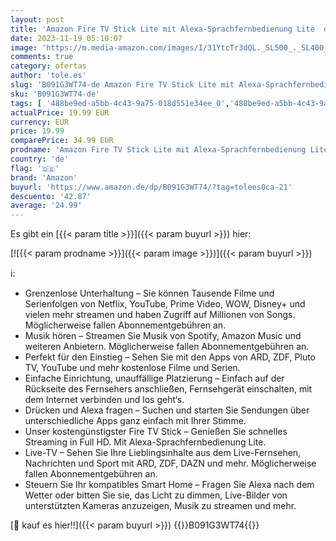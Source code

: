 ```yaml
---
layout: post
title: 'Amazon Fire TV Stick Lite mit Alexa-Sprachfernbedienung Lite  ohne TV-Steuerungstasten  | HD-Streaminggerät'
date: 2023-11-19 05:10:07
image: 'https://m.media-amazon.com/images/I/31YtcTr3dQL._SL500_._SL400_.jpg'
comments: true
category: ofertas
author: 'tole.es'
slug: 'B091G3WT74-de Amazon Fire TV Stick Lite mit Alexa-Sprachfernbedienung...'
sku: 'B091G3WT74-de'
tags: [ '488be9ed-a5bb-4c43-9a75-018d551e34ee_0','488be9ed-a5bb-4c43-9a75-018d551e34ee_3901','488be9ed-a5bb-4c43-9a75-018d551e34ee_9501','Amazon-Geräte','Amazon-Geräte & Zubehör','Arborist Merchandising Root','Elektronik & Foto','Fire TV','Fire TV Stick Lite, Alexa-Sprachfernbedienung Lite (2. Gen.)','Hifi & Audio','Media-Streaming','Media-Streaming-Clients','Multimedia-Server','Prime Day Early Access Campaign Placements','Self Service','Special Features Stores','Streaming-Geräte','amazon','🇩🇪', ]
actualPrice: 19.99 EUR
currency: EUR
price: 19.99
comparePrice: 34.99 EUR
prodname: 'Amazon Fire TV Stick Lite mit Alexa-Sprachfernbedienung Lite  ohne TV-Steuerungstasten  | HD-Streaminggerät'
country: 'de'
flag: '🇩🇪'
brand: 'Amazon'
buyurl: 'https://www.amazon.de/dp/B091G3WT74/?tag=tolees0ca-21'
descuento: '42.87'
average: '24.99'
---
```


Es gibt ein [{{< param title >}}]({{< param buyurl >}}) hier:

[![{{< param prodname >}}]({{< param image >}})]({{< param buyurl >}})

ℹ️:

- Grenzenlose Unterhaltung – Sie können Tausende Filme und Serienfolgen von Netflix, YouTube, Prime Video, WOW, Disney+ und vielen mehr streamen und haben Zugriff auf Millionen von Songs. Möglicherweise fallen Abonnementgebühren an.
- Musik hören – Streamen Sie Musik von Spotify, Amazon Music und weiteren Anbietern. Möglicherweise fallen Abonnementgebühren an.
- Perfekt für den Einstieg – Sehen Sie mit den Apps von ARD, ZDF, Pluto TV, YouTube und mehr kostenlose Filme und Serien.
- Einfache Einrichtung, unauffällige Platzierung – Einfach auf der Rückseite des Fernsehers anschließen, Fernsehgerät einschalten, mit dem Internet verbinden und los geht‘s.
- Drücken und Alexa fragen – Suchen und starten Sie Sendungen über unterschiedliche Apps ganz einfach mit Ihrer Stimme.
- Unser kostengünstigster Fire TV Stick – Genießen Sie schnelles Streaming in Full HD. Mit Alexa-Sprachfernbedienung Lite.
- Live-TV – Sehen Sie Ihre Lieblingsinhalte aus dem Live-Fernsehen, Nachrichten und Sport mit ARD, ZDF, DAZN und mehr. Möglicherweise fallen Abonnementgebühren an.
- Steuern Sie Ihr kompatibles Smart Home – Fragen Sie Alexa nach dem Wetter oder bitten Sie sie, das Licht zu dimmen, Live-Bilder von unterstützten Kameras anzuzeigen, Musik zu streamen und mehr.

[🛒 kauf es hier!!]({{< param buyurl >}})
{{<world>}}B091G3WT74{{</world>}}
